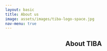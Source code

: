 ```yaml
---
layout: basic
title: About us
image: assets/images/tiba-logo-space.jpg
nav-menu: true
---
```


<div id="main" class="alt">

<!-- One -->
<section id="one">
	<div class="inner">
		<header class="major">
			<h1>About TIBA</h1>
		</header>
	</div>
</section>

</div>

